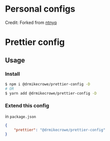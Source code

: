 # Personal configs

Credit:  Forked from [ntnyq](https://github.com/ntnyq/configs)

# Prettier config

## Usage

### Install

```bash
$ npm i @drmikecrowe/prettier-config -D
# OR
$ yarn add @drmikecrowe/prettier-config -D
```

### Extend this config

in `package.json`

```json
{
    "prettier": "@drmikecrowe/prettier-config"
}
```
